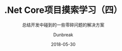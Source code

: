 ---
layout: post
title: .Net Core项目摸索学习（四）
subtitle: 总结开发中碰到的一些零碎问题的解决方案
date: 2018-05-30
author: Dunbreak
header-img: img/post-bg-greatdesign.jpg
catalog: true
tags:
    - .Net Core
    - C#
---